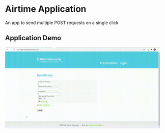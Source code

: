 # Airtime Application
An app to send multiple POST requests on a single click

## Application Demo

<p align="center">
 <img src="AirtimeApp.gif"/>
</p>
